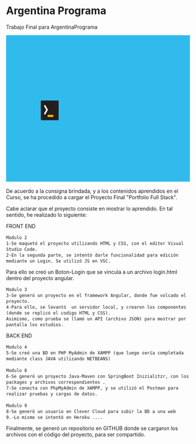 # Argentina Programa
Trabajo Final para ArgentinaPrograma

<img width=600 height= 400 src="https://github.com/Pedro410Ar/ArProg/blob/main/logo.jpg"/>

De acuerdo a la consigna brindada, y a los contenidos aprendidos en el Curso, 
se ha procedido a cargar el Proyecto Final "Portfolio Full Stack".

Cabe aclarar que el proyecto consiste en mostrar lo aprendido. 
En tal sentido, he realizado lo siguiente: 


FRONT END

	Modulo 2
	1-Se maquetó el proyecto utilizando HTML y CSS, con el editor Visual Studio Code.
	2-En la segunda parte, se intentó darle funcionalidad para edición mediante un Login. Se utilizó JS en VSC.
  Para ello se creó un Boton-Login que se vincula a un archivo login.html dentro del proyecto angular. 

	Modulo 3
	3-Se generó un proyecto en el framework Angular, donde fue volcado el proyecto.
	4-Para ello, se levantó  un servidor local, y crearon los componentes (donde se replicó el codigo HTML y CSS). 
	Asimismo, como prueba se llamó un API (archivo JSON) para mostrar por pantalla los estudios. 
	 
								
BACK END

	Modulo 4
	5-Se creó una BD en PHP MyAdmin de XAMPP (que luego sería completada mediante class JAVA utilizando NETBEANS)

	Modulo 8
	6-Se generó un proyecto Java-Maven con SpringBoot Inizialitzr, con los packages y archivos correspondientes . 
	7-Se conecta con PhpMyAdmin de XAMPP, y se utilizó el Postman para realizar pruebas y cargas de datos. 

	Modulo 9 
	8-Se generó un usuario en Clever Cloud para subir la BD a una web
	9.-Lo mismo se intentó en Heroku ....

Finalmente, se generó un repositorio en GITHUB donde se cargaron los archivos con el código del proyecto, para ser compartido.   
